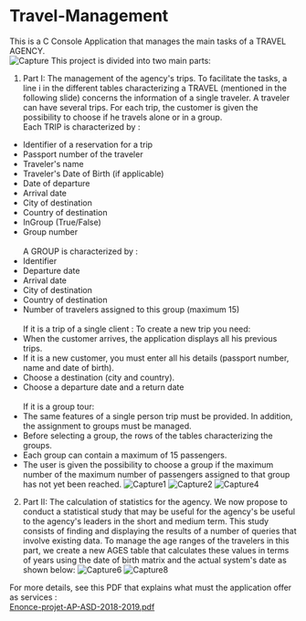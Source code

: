 # Travel-Management
This is a C Console Application that manages the main tasks of a TRAVEL AGENCY. </br>
![Capture](https://user-images.githubusercontent.com/59179174/176245040-fe518457-4c71-4fe1-a8fd-72b536d0df80.PNG)
This project is divided into two main parts:
1. Part I: The management of the agency's trips. To facilitate the tasks, a line i in the different tables characterizing a TRAVEL (mentioned in the following slide) concerns the
information of a single traveler. A traveler can have several trips. For each trip, the customer is given the possibility to choose if he travels alone or in a group.
</br>Each TRIP is characterized by :
  * Identifier of a reservation for a trip
  * Passport number of the traveler
  * Traveler's name
  * Traveler's Date of Birth (if applicable)
  * Date of departure
  * Arrival date
  * City of destination
  * Country of destination
  * InGroup (True/False)
  * Group number 
</br></br> A GROUP is characterized by :
  * Identifier
  * Departure date
  * Arrival date
  * City of destination
  * Country of destination
  * Number of travelers assigned to this group (maximum 15)
</br></br> If it is a trip of a single client :
To create a new trip you need:
  * When the customer arrives, the application displays all his previous trips.
  * If it is a new customer, you must enter all his details (passport number, name and date of birth).
  * Choose a destination (city and country).
  * Choose a departure date and a return date
</br></br>If it is a group tour:
  * The same features of a single person trip must be provided. In addition, the assignment to groups must be managed.
  * Before selecting a group, the rows of the tables characterizing the groups.
  * Each group can contain a maximum of 15 passengers.
  * The user is given the possibility to choose a group if the maximum number of the maximum number of passengers assigned to that group has not yet been reached.
![Capture1](https://user-images.githubusercontent.com/59179174/176247072-bb289c74-40e7-41bb-9043-1dd24719101a.PNG)
![Capture2](https://user-images.githubusercontent.com/59179174/176247088-869c956b-25bd-43de-954b-22548aa218d7.PNG)
![Capture4](https://user-images.githubusercontent.com/59179174/176247095-86a0d0e4-1466-4b46-919f-aa9f30ea3dbb.PNG)

2. Part II: The calculation of statistics for the agency.
We now propose to conduct a statistical study that may be useful for the agency's be useful to the agency's leaders in the short and medium term. This study consists of finding and displaying the results of a number of queries that involve existing data. To manage the age ranges of the travelers in this part, we create a new AGES table that calculates these values in terms of years using the date of birth matrix and the actual system's date as shown below:
![Capture6](https://user-images.githubusercontent.com/59179174/176247434-9090c7a7-39c1-4423-af47-324cd29e24c7.PNG)
![Capture8](https://user-images.githubusercontent.com/59179174/176247443-40c8086c-5446-4362-9ed7-41313db869f2.PNG)

For more details, see this PDF that explains what must the application offer as services :</br>
[Enonce-projet-AP-ASD-2018-2019.pdf](https://github.com/Trabelsi-Development/Travel-Management/files/9003492/Enonce-projet-AP-ASD-2018-2019.pdf)
